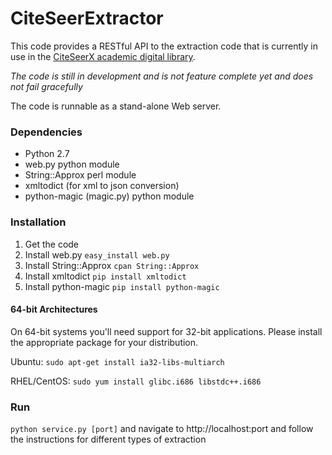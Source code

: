 # CiteSeerExtractor

This code provides a RESTful API to the extraction code that is currently in use in the [CiteSeerX academic digital library](http://citeseerx.ist.psu.edu).

*The code is still in development and is not feature complete yet and does not fail gracefully*

The code is runnable as a stand-alone Web server.

### Dependencies
* Python 2.7
* web.py python module
* String::Approx perl module
* xmltodict (for xml to json conversion)
* python-magic (magic.py) python module

### Installation
1. Get the code
2. Install web.py `easy_install web.py`
3. Install String::Approx  `cpan String::Approx`
4. Install xmltodict `pip install xmltodict`
5. Install python-magic `pip install python-magic`

#### 64-bit Architectures
On 64-bit systems you'll need support for 32-bit applications. Please install the appropriate package for your distribution.

Ubuntu: `sudo apt-get install ia32-libs-multiarch`

RHEL/CentOS: `sudo yum install glibc.i686 libstdc++.i686`

### Run
`python service.py [port]` and navigate to http://localhost:port and follow the instructions for different types of extraction

